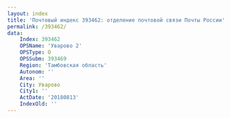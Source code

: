 ```yaml
---
layout: index
title: 'Почтовый индекс 393462: отделение почтовой связи Почты России'
permalink: /393462/
data:
    Index: 393462
    OPSName: 'Уварово 2'
    OPSType: О
    OPSSubm: 393469
    Region: 'Тамбовская область'
    Autonom: ''
    Area: ''
    City: Уварово
    City1: ''
    ActDate: '20180813'
    IndexOld: ''
---
```

